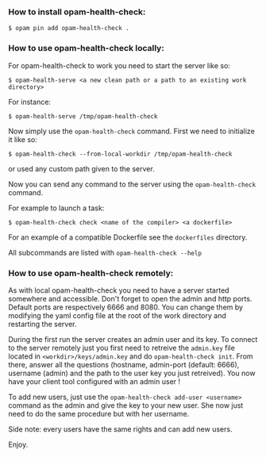 ### How to install opam-health-check:

```
$ opam pin add opam-health-check .
```

### How to use opam-health-check locally:

For opam-health-check to work you need to start the server like so:
```
$ opam-health-serve <a new clean path or a path to an existing work directory>
```
For instance:
```
$ opam-health-serve /tmp/opam-health-check
```

Now simply use the `opam-health-check` command. First we need to initialize it like so:
```
$ opam-health-check --from-local-workdir /tmp/opam-health-check
```
or used any custom path given to the server.

Now you can send any command to the server using the `opam-health-check` command.

For example to launch a task:
```
$ opam-health-check check <name of the compiler> <a dockerfile>
```

For an example of a compatible Dockerfile see the `dockerfiles` directory.

All subcommands are listed with `opam-health-check --help`

### How to use opam-health-check remotely:

As with local opam-health-check you need to have a server started somewhere and accessible.
Don't forget to open the admin and http ports. Default ports are respectively 6666 and 8080.
You can change them by modifying the yaml config file at the root of the work directory and
restarting the server.

During the first run the server creates an admin user and its key.
To connect to the server remotely just you first need to retreive the `admin.key` file located
in `<workdir>/keys/admin.key` and do `opam-health-check init`.
From there, answer all the questions (hostname, admin-port (default: 6666), username (admin)
and the path to the user key you just retreived).
You now have your client tool configured with an admin user !

To add new users, just use the `opam-health-check add-user <username>` command as the admin and
give the key to your new user. She now just need to do the same procedure but with her username.

Side note: every users have the same rights and can add new users.

Enjoy.
